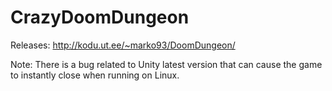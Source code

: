 # CrazyDoomDungeon

Releases: http://kodu.ut.ee/~marko93/DoomDungeon/

Note: There is a bug related to Unity latest version that can cause the game to instantly close when running on Linux.
